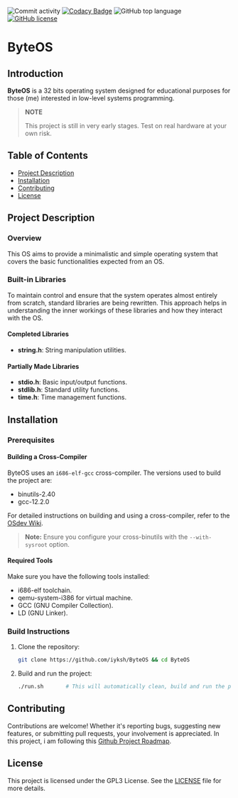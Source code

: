 ![Commit activity](https://img.shields.io/github/commit-activity/m/iyksh/ByteOS)
[![Codacy Badge](https://app.codacy.com/project/badge/Grade/9c8eee0fc7554427aa7100e8e6662ee5)](https://app.codacy.com/gh/iyksh/ByteOS/dashboard?utm_source=gh&utm_medium=referral&utm_content=&utm_campaign=Badge_grade)
![GitHub top language](https://img.shields.io/github/languages/top/iyksh/ByteOS?logo=c&label=)
[![GitHub license](https://img.shields.io/github/license/iyksh/ByteOS)](https://github.com/iyksh/ByteOS/LICENSE)

# ByteOS

## Introduction

**ByteOS** is a 32 bits operating system designed for educational purposes for those (me) interested in low-level systems programming. 

> **NOTE**
>
> This project is still in very early stages. Test on real hardware at your own risk.

## Table of Contents

- [Project Description](#project-description)
- [Installation](#installation)
- [Contributing](#contributing)
- [License](#license)

## Project Description

### Overview

This OS aims to provide a minimalistic and simple operating system that covers the basic functionalities expected from an OS. 

### Built-in Libraries

To maintain control and ensure that the system operates almost entirely from scratch, standard libraries are being rewritten. This approach helps in understanding the inner workings of these libraries and how they interact with the OS.

#### Completed Libraries

- **string.h**: String manipulation utilities.

#### Partially Made Libraries

- **stdio.h**: Basic input/output functions.
- **stdlib.h**: Standard utility functions.
- **time.h**: Time management functions.

## Installation

### Prerequisites

#### Building a Cross-Compiler

ByteOS uses an `i686-elf-gcc` cross-compiler. The versions used to build the project are:

- binutils-2.40
- gcc-12.2.0

For detailed instructions on building and using a cross-compiler, refer to the [OSdev Wiki](https://osdev.wiki/wiki/GCC_Cross-Compiler).

> **Note:** Ensure you configure your cross-binutils with the `--with-sysroot` option.

#### Required Tools

Make sure you have the following tools installed:

- i686-elf toolchain.
- qemu-system-i386 for virtual machine.
- GCC (GNU Compiler Collection).
- LD (GNU Linker).

### Build Instructions

1. Clone the repository:
   ```bash
   git clone https://github.com/iyksh/ByteOS && cd ByteOS
   ```

2. Build and run the project:
   ```bash
   ./run.sh       # This will automatically clean, build and run the project with QEMU
   ```

## Contributing

Contributions are welcome! Whether it's reporting bugs, suggesting new features, or submitting pull requests, your involvement is appreciated. In this project, i am following this [Github Project Roadmap](https://github.com/users/iyksh/projects/3).

## License

This project is licensed under the GPL3 License. See the [LICENSE](LICENSE) file for more details.